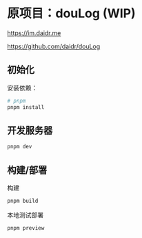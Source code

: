 # 原项目：douLog (WIP)

<https://im.daidr.me>

<https://github.com/daidr/douLog>

## 初始化

安装依赖：

```bash
# pnpm
pnpm install
```

## 开发服务器

```bash
pnpm dev
```

## 构建/部署

构建

```bash
pnpm build
```

本地测试部署

```bash
pnpm preview
```

